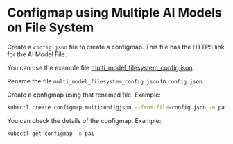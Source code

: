 # Configmap using Multiple AI Models on File System

Create a `config.json` file to create a configmap. This file has the HTTPS link for the AI Model File. 

You can use the example file [multi_model_filesystem_config.json](./provisioning/multi_model_filesystem_config.json).

Rename the file `multi_model_filesystem_config.json` to `config.json`.

Create a configmap using that renamed file. Example:
```sh
kubectl create configmap multiconfigjson --from-file=config.json -n pai
```

You can check the details of the configmap. Example:
```sh
kubectl get configmap -n pai
```